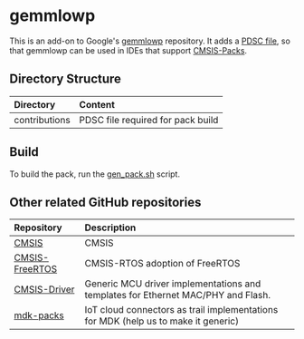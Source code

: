 # gemmlowp
This is an add-on to Google's [gemmlowp](https://github.com/google/gemmlowp) repository.
It adds a [PDSC file](https://arm-software.github.io/CMSIS_5/Pack/html/packFormat.html), so
that gemmlowp can be used in IDEs that support [CMSIS-Packs](https://arm-software.github.io/CMSIS_5/Pack/html/index.html).

## Directory Structure

| Directory            | Content                                                   |                
|:-------------------- |:--------------------------------------------------------- |
| contributions           | PDSC file required for pack build                 |

## Build
To build the pack, run the [gen_pack.sh](gen_pack.sh) script.

## Other related GitHub repositories

| Repository                  | Description                                               |                
|:--------------------------- |:--------------------------------------------------------- |
| [CMSIS](https://github.com/ARM-software/cmsis_5)    |  CMSIS  |
| [CMSIS-FreeRTOS](https://github.com/arm-software/CMSIS-FreeRTOS)            | CMSIS-RTOS adoption of FreeRTOS                                                      |
| [CMSIS-Driver](https://github.com/arm-software/CMSIS-Driver)                | Generic MCU driver implementations and templates for Ethernet MAC/PHY and Flash.  |
| [mdk-packs](https://github.com/mdk-packs)                                   | IoT cloud connectors as trail implementations for MDK (help us to make it generic)|
